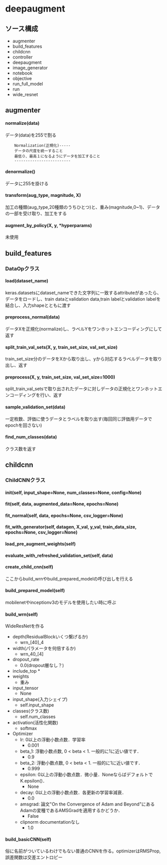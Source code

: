 # deepaugment
## ソース構成
* augmenter
* build_features
* childcnn
* controller
* deepaugment
* image_generator
* notebook
* objective
* run_full_model
* run
* wide_resnet

## augmenter
#### normalize(data)
データ(data)を255で割る
```
    Normalization(正規化)-----
    データの尺度を統一すること
    最低０、最高１になるようにデータを加工すること
    -------------------------
```

#### denormalize()
データに255を掛ける

#### transform(aug_type, magnitude, X)
加工の種類(aug_type,20種類のうちひとつ)と、重み(magnitude,0~1)、データの一部を受け取り、加工をする
#### augment_by_policy(X, y, *hyperparams)
未使用


## build_features
### DataOpクラス
#### load(dataset_name)
keras.datasetsにdataset_nameできた文字列に一致するattributeがあったら、
データをロードし、train dataとvalidation data,train labelとvalidation       labelを結合し、入力shapeとともに渡す
    
#### preprocess_normal(data)
データXを正規化(normalize)し、ラベルYをワンホットエンコーディングにして返す

#### split_train_val_sets(X, y, train_set_size, val_set_size)
train_set_size分のデータをXから取り出し、yから対応するラベルデータを取り出し、返す

#### preprocess(X, y, train_set_size, val_set_size=1000)
split_train_val_setsで取り出されたデータに対しデータの正規化とワンホットエンコーディングを行い、返す
#### sample_validation_set(data)
一定枚数、評価に使うデータとラベルを取り出す(毎回同じ評価用データでepochを回さない)
#### find_num_classes(data)
クラス数を返す

## childcnn
### ChildCNNクラス
#### __init__(self, input_shape=None, num_classes=None, config=None)
#### fit(self, data, augmented_data=None, epochs=None)
#### fit_normal(self, data, epochs=None, csv_logger=None)
#### fit_with_generator(self, datagen, X_val, y_val, train_data_size, epochs=None, csv_logger=None)
#### load_pre_augment_weights(self)
#### evaluate_with_refreshed_validation_set(self, data)
#### create_child_cnn(self)
ここからbuild_wrnやbuild_prepared_modelの呼び出しを行える
#### build_prepared_model(self)
mobilenetやinceptionv3のモデルを使用したい時に呼ぶ
#### build_wrn(self)
WideResNetを作る
* depth(ResidualBlockいくつ繋げるか)
    * wrn_[40]_4
* width(パラメータを何倍するか)
    * wrn_40_[4]
* dropout_rate
    * 0.0(dropout層なし？)
* include_top
    * 
* weights
    * 重み
* input_tensor
    * None
* input_shape(入力シェイプ)
    * self.input_shape
* classes(クラス数)
    * self.num_classes
* activation(活性化関数)
    * softmax
* Optimizer
    * lr: 0以上の浮動小数点数．学習率
        * 0.001
    * beta_1: 浮動小数点数, 0 < beta < 1. 一般的に1に近い値です．
        * 0.9
    * beta_2: 浮動小数点数, 0 < beta < 1. 一般的に1に近い値です．
        * 0.999
    * epsilon: 0以上の浮動小数点数．微小量．NoneならばデフォルトでK.epsilon()．
        * None
    * decay: 0以上の浮動小数点数．各更新の学習率減衰．
        * 0.0
    * amsgrad: 論文"On the Convergence of Adam and Beyond"にあるAdamの変種であるAMSGradを適用するかどうか．
        * False
    * clipnorm documentationなし
        * 1.0

#### build_basicCNN(self)
俗に名前がついているわけでもない普通のCNNを作る。optimizerはRMSProp,誤差関数は交差エントロピー
